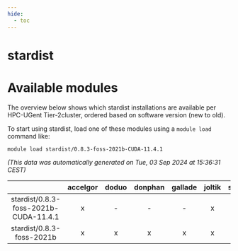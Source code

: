 ```yaml
---
hide:
  - toc
---
```


stardist
========

# Available modules


The overview below shows which stardist installations are available per HPC-UGent Tier-2cluster, ordered based on software version (new to old).

To start using stardist, load one of these modules using a `module load` command like:

```shell
module load stardist/0.8.3-foss-2021b-CUDA-11.4.1
```

*(This data was automatically generated on Tue, 03 Sep 2024 at 15:36:31 CEST)*  

| |accelgor|doduo|donphan|gallade|joltik|shinx|skitty|
| :---: | :---: | :---: | :---: | :---: | :---: | :---: | :---: |
|stardist/0.8.3-foss-2021b-CUDA-11.4.1|x|-|-|-|x|-|-|
|stardist/0.8.3-foss-2021b|x|x|x|x|x|-|x|
